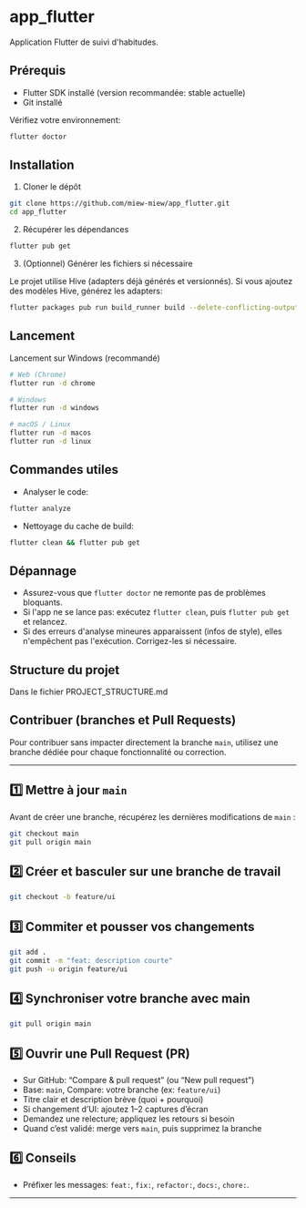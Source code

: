 # app_flutter

Application Flutter de suivi d'habitudes.

## Prérequis

- Flutter SDK installé (version recommandée: stable actuelle)
- Git installé

Vérifiez votre environnement:

```bash
flutter doctor
```

## Installation

1) Cloner le dépôt

```bash
git clone https://github.com/miew-miew/app_flutter.git
cd app_flutter
```

2) Récupérer les dépendances

```bash
flutter pub get
```

3) (Optionnel) Générer les fichiers si nécessaire

Le projet utilise Hive (adapters déjà générés et versionnés). Si vous ajoutez des modèles Hive, générez les adapters:

```bash
flutter packages pub run build_runner build --delete-conflicting-outputs
```

## Lancement
Lancement sur Windows (recommandé)

```bash
# Web (Chrome)
flutter run -d chrome

# Windows
flutter run -d windows 

# macOS / Linux
flutter run -d macos
flutter run -d linux
```

## Commandes utiles

- Analyser le code:

```bash
flutter analyze
```

- Nettoyage du cache de build:

```bash
flutter clean && flutter pub get
```

## Dépannage

- Assurez-vous que `flutter doctor` ne remonte pas de problèmes bloquants.
- Si l'app ne se lance pas: exécutez `flutter clean`, puis `flutter pub get` et relancez.
- Si des erreurs d'analyse mineures apparaissent (infos de style), elles n'empêchent pas l'exécution. Corrigez-les si nécessaire.

## Structure du projet

Dans le fichier PROJECT_STRUCTURE.md

## Contribuer (branches et Pull Requests)

Pour contribuer sans impacter directement la branche `main`, utilisez une branche dédiée pour chaque fonctionnalité ou correction.

---

## 1️⃣ Mettre à jour `main`

Avant de créer une branche, récupérez les dernières modifications de `main` :

```bash
git checkout main
git pull origin main
```

## 2️⃣ Créer et basculer sur une branche de travail

```bash
git checkout -b feature/ui
```

## 3️⃣ Commiter et pousser vos changements

```bash
git add .
git commit -m "feat: description courte"
git push -u origin feature/ui
```

## 4️⃣ Synchroniser votre branche avec main

```bash
git pull origin main
```

## 5️⃣ Ouvrir une Pull Request (PR)

- Sur GitHub: “Compare & pull request” (ou “New pull request”)
- Base: `main`, Compare: votre branche (ex: `feature/ui`)
- Titre clair et description brève (quoi + pourquoi)
- Si changement d’UI: ajoutez 1–2 captures d’écran
- Demandez une relecture; appliquez les retours si besoin
- Quand c’est validé: merge vers `main`, puis supprimez la branche

## 6️⃣ Conseils
- Préfixer les messages: `feat:`, `fix:`, `refactor:`, `docs:`, `chore:`.

---
